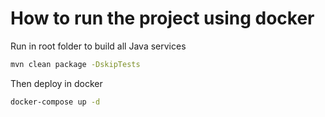 
# How to run the project using docker
Run in root folder to build all Java services
```bash
mvn clean package -DskipTests
```

Then deploy in docker
```bash
docker-compose up -d
```